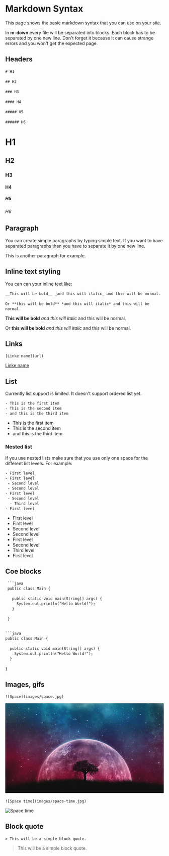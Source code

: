 # Markdown Syntax

This page shows the basic markdown syntax that you can use on your site.

In __m-down__ every file will be separated into blocks. Each block has to be separated by one new line. Don't forget it because it can cause strange errors and you won't get the expected page.

## Headers

```
# H1

## H2

### H3

#### H4

##### H5

###### H6
```

# H1

## H2

### H3

#### H4

##### H5

###### H6

## Paragraph

You can create simple paragraphs by typing simple text. If you want to have separated paragraphs than you have to separate it by one new line.

This is another paragraph for example.

## Inline text styling

You can can your inline text like:

```
__This will be bold__ _and this will italic_ and this will be normal.

Or **this will be bold** *and this will italic* and this will be normal.
```

__This will be bold__ _and this will italic_ and this will be normal.

Or **this will be bold** *and this will italic* and this will be normal.

## Links

```
[Linke name](url)
```

[Linke name](url)

## List

Currently list support is limited. It doesn't support ordered list yet.

```
- This is the first item
- This is the second item
- and this is the third item
```

- This is the first item
- This is the second item
- and this is the third item

### Nested list

If you use nested lists make sure that you use only one space for the different list levels. For example:

```
- First level
- First level
 - Second level
 - Second level
- First level
 - Second level
  - Third level
- First level
```

- First level
- First level
 - Second level
 - Second level
- First level
 - Second level
  - Third level
- First level

## Coe blocks

```
 ```java
 public class Main {

   public static void main(String[] args) {
     System.out.println("Hello World!");
   }

 }
 ```
```

```java
public class Main {

  public static void main(String[] args) {
    System.out.println("Hello World!");
  }

}
```

## Images, gifs

```
![Space](images/space.jpg)
```

![Space](images/space.jpg)

```
![Space time](images/space-time.jpg)
```

![Space time](images/space-time.gif)

## Block quote

```
> This will be a simple block quote.
```

> This will be a simple block quote.
